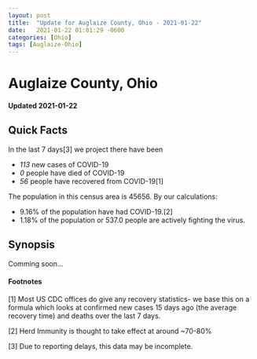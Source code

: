 ```yaml
---
layout: post
title:  "Update for Auglaize County, Ohio - 2021-01-22"
date:   2021-01-22 01:01:29 -0600
categories: [Ohio]
tags: [Auglaize-Ohio]
---
```


# Auglaize County, Ohio
#### Updated 2021-01-22

## Quick Facts

In the last 7 days[3] we project there have been
- *113* new cases of COVID-19
- *0* people have died of COVID-19
- *56* people have recovered from COVID-19[1]

The population in this census area is 45656. By our calculations:
- 9.16% of the population have had COVID-19.[2]
- 1.18% of the population or 537.0 people are actively fighting the virus.

## Synopsis

Comming soon...


#### Footnotes

[1] Most US CDC offices do give any recovery statistics- we base this on a formula which looks at confirmed new cases
15 days ago (the average recovery time) and deaths over the last 7 days.

[2] Herd Immunity is thought to take effect at around ~70-80%

[3] Due to reporting delays, this data may be incomplete.
 
    